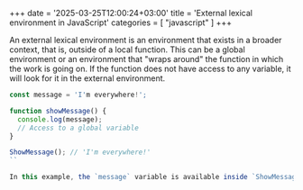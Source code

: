 +++
date = '2025-03-25T12:00:24+03:00'
title = 'External lexical environment in JavaScript'
categories = [ "javascript" ]
+++

An external lexical environment is an environment that exists in a broader context, that is, outside of a local function. This can be a global environment or an environment that "wraps around" the function in which the work is going on. If the function does not have access to any variable, it will look for it in the external environment.

```js
const message = 'I'm everywhere!';

function showMessage() {
  console.log(message); 
  // Access to a global variable
}

ShowMessage(); // 'I'm everywhere!'
``

In this example, the `message` variable is available inside `ShowMessage` because it exists in a global lexical environment that is external to this function.